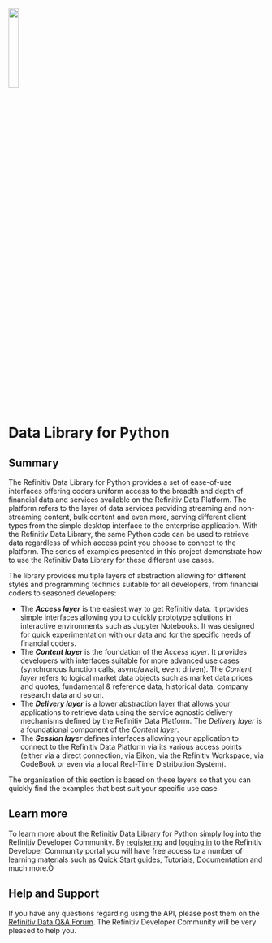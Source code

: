 <img src="../files/refinitiv.png" width="20%" style="vertical-align: top;">

# Data Library for Python

## Summary

The Refinitiv Data Library for Python provides a set of ease-of-use interfaces offering coders uniform access to the breadth and depth of financial data and services available on the Refinitiv Data Platform. The platform refers to the layer of data services providing streaming and non-streaming content, bulk content and even more, serving different client types from the simple desktop interface to the enterprise application. With the Refinitiv Data Library, the same Python code can be used to retrieve data regardless of which access point you choose to connect to the platform. The series of examples presented in this project demonstrate how to use the Refinitiv Data Library for these different use cases.

The library provides multiple layers of abstraction allowing for different styles and programming technics suitable for all developers, from financial coders to seasoned developers:


 - The *__Access layer__* is the easiest way to get Refinitiv data. It provides simple interfaces allowing you to quickly prototype solutions in interactive environments such as Jupyter Notebooks. It was designed for quick experimentation with our data and for the specific needs of financial coders. 
 - The *__Content layer__* is the foundation of the _Access layer_. It provides developers with interfaces suitable for more advanced use cases (synchronous function calls, async/await, event driven). The _Content layer_ refers to logical market data objects such as market data prices and quotes, fundamental & reference data, historical data, company research data and so on. 
 - The *__Delivery layer__* is a lower abstraction layer that allows your applications to retrieve data using the service agnostic delivery mechanisms defined by the Refinitiv Data Platform. The _Delivery layer_ is a foundational component of the _Content layer_.
 - The *__Session layer__* defines interfaces allowing your application to connect to the Refinitiv Data Platform via its various access points (either via a direct connection, via Eikon, via the Refinitiv Workspace, via CodeBook or even via a local Real-Time Distribution System).

The organisation of this section is based on these layers so that you can quickly find the examples that best suit your specific use case.

## Learn more

To learn more about the Refinitiv Data Library for Python simply log into the Refinitiv Developer Community. By [registering](https://developers.refinitiv.com/iam/register) and [logging in](https://developers.refinitiv.com/content/devportal/en_us/initCookie.html) to the Refinitiv Developer Community portal you will have free access to a number of learning materials such as [Quick Start guides](https://developers.refinitiv.com/en/api-catalog/refinitiv-data-platform/refinitiv-data-library-for-python/quick-start), [Tutorials](https://developers.refinitiv.com/en/api-catalog/refinitiv-data-platform/refinitiv-data-library-for-python/tutorials), [Documentation](https://developers.refinitiv.com/en/api-catalog/refinitiv-data-platform/refinitiv-data-library-for-python/documentation) and much more.Ò

## Help and Support

If you have any questions regarding using the API, please post them on the [Refinitiv Data Q&A Forum](https://community.developers.refinitiv.com/spaces/321/index.html). The Refinitiv Developer Community will be very pleased to help you. 
